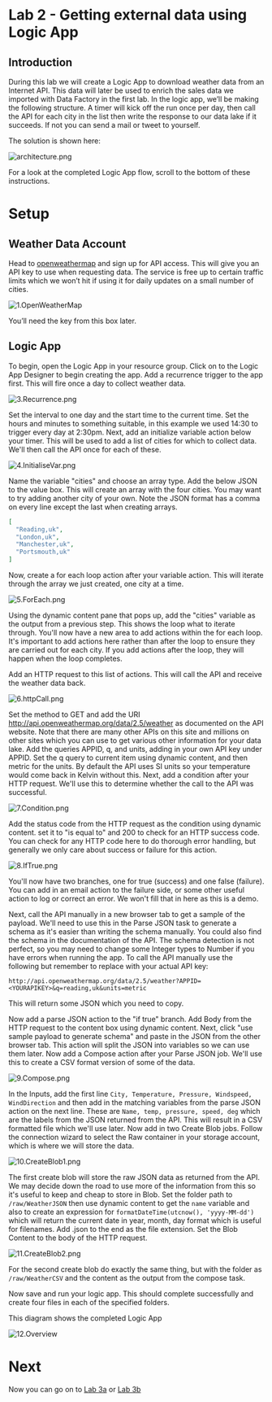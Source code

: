 # Lab 2 - Getting external data using Logic App

## Introduction

During this lab we will create a Logic App to download weather data from an Internet API. This data will later be used to enrich the sales data we imported with Data Factory in the first lab.
In the logic app, we’ll be making the following structure. A timer will kick off the run once per day, then call the API for each city in the list then write the response to our data lake if it succeeds. If not you can send a mail or tweet to yourself.

The solution is shown here:

![architecture.png](images/architecture.png)

For a look at the completed Logic App flow, scroll to the bottom of these instructions.

# Setup

## Weather Data Account

Head to [openweathermap](https://openweathermap.org) and sign up for API access. This will give you an API key to use when requesting data. The service is free up to certain traffic limits which we won’t hit if using it for daily updates on a small number of cities.

![1.OpenWeatherMap](images/1.OpenWeatherMap.png)

You’ll need the key from this box later.

## Logic App

To begin, open the Logic App in your resource group. Click on to the Logic App Designer to begin creating the app. Add a recurrence trigger to the app first. This will fire once a day to collect weather data.
	
![3.Recurrence.png](images/3.Recurrence.png)

Set the interval to one day and the start time to the current time. Set the hours and minutes to something suitable, in this example we used 14:30 to trigger every day at 2:30pm. Next, add an initialize variable action below your timer. This will be used to add a list of cities for which to collect data. We'll then call the API once for each of these.

![4.InitialiseVar.png](images/4.InitialiseVar.png)

Name the variable "cities" and choose an array type. Add the below JSON to the value box. This will create an array with the four cities. You may want to try adding another city of your own. Note the JSON format has a comma on every line except the last when creating arrays.
```json
[
  "Reading,uk",
  "London,uk",
  "Manchester,uk",
  "Portsmouth,uk"
]
```
Now, create a for each loop action after your variable action. This will iterate through the array we just created, one city at a time.

![5.ForEach.png](images/5.ForEach.png)

Using the dynamic content pane that pops up, add the "cities" variable as the output from a previous step. This shows the loop what to iterate through. You'll now have a new area to add actions within the for each loop. It's important to add actions here rather than after the loop to ensure they are carried out for each city. If you add actions after the loop, they will happen when the loop completes.

Add an HTTP request to this list of actions. This will call the API and receive the weather data back.

![6.httpCall.png](images/6.httpCall.png)

Set the method to GET and add the URI http://api.openweathermap.org/data/2.5/weather as documented on the API website. Note that there are many other APIs on this site and millions on other sites which you can use to get various other information for your data lake. Add the queries APPID, q, and units, adding in your own API key under APPID. Set the q query to current item using dynamic content, and then metric for the units. By default the API uses SI units so your temperature would come back in Kelvin without this. Next, add a condition after your HTTP request. We'll use this to determine whether the call to the API was successful.

![7.Condition.png](images/7.Condition.png)

Add the status code from the HTTP request as the condition using dynamic content. set it to "is equal to" and 200 to check for an HTTP success code. You can check for any HTTP code here to do thorough error handling, but generally we only care about success or failure for this action.

![8.IfTrue.png](images/8.IfTrue.png)

You'll now have two branches, one for true (success) and one false (failure). You can add in an email action to the failure side, or some other useful action to log or correct an error. We won't fill that in here as this is a demo.

Next, call the API manually in a new browser tab to get a sample of the payload. We'll need to use this in the Parse JSON task to generate a schema as it's easier than writing the schema manually. You could also find the schema in the documentation of the API. The schema detection is not perfect, so you may need to change some Integer types to Number if you have errors when running the app. To call the API manually use the following but remember to replace <YOURAPIKEY> with your actual API key:

``` http://api.openweathermap.org/data/2.5/weather?APPID=<YOURAPIKEY>&q=reading,uk&units=metric ```

This will return some JSON which you need to copy.

Now add a parse JSON action to the "if true" branch. Add Body from the HTTP request to the content box using dynamic content. Next, click "use sample payload to generate schema" and paste in the JSON from the other browser tab. This action will split the JSON into variables so we can use them later. Now add a Compose action after your Parse JSON job. We'll use this to create a CSV format version of some of the data.

![9.Compose.png](images/9.Compose.png)

In the Inputs, add the first line `City, Temperature, Pressure, Windspeed, WindDirection` and then add in the matching variables from the parse JSON action on the next line. These are `Name, temp, pressure, speed, deg` which are the labels from the JSON returned from the API. This will result in a CSV formatted file which we'll use later. Now add in two Create Blob jobs. Follow the connection wizard to select the Raw container in your storage account, which is where we will store the data.

![10.CreateBlob1.png](images/10.CreateBlob1.png)

The first create blob will store the raw JSON data as returned from the API. We may decide down the road to use more of the information from this so it's useful to keep and cheap to store in Blob. Set the folder path to `/raw/WeatherJSON` then use dynamic content to get the `name` variable and also to create an expression for `formatDateTime(utcnow(), 'yyyy-MM-dd')` which will return the current date in year, month, day format which is useful for filenames. Add .json to the end as the file extension. Set the Blob Content to the body of the HTTP request.

![11.CreateBlob2.png](images/11.CreateBlob2.png)

For the second create blob do exactly the same thing, but with the folder as `/raw/WeatherCSV` and the content as the output from the compose task.

Now save and run your logic app. This should complete successfully and create four files in each of the specified folders.

This diagram shows the completed Logic App

 ![12.Overview](images/2.Overview.png)

# Next

Now you can go on to [Lab 3a](../Lab3a/Lab3a.md) or [Lab 3b](../Lab3b/Lab3b.md)